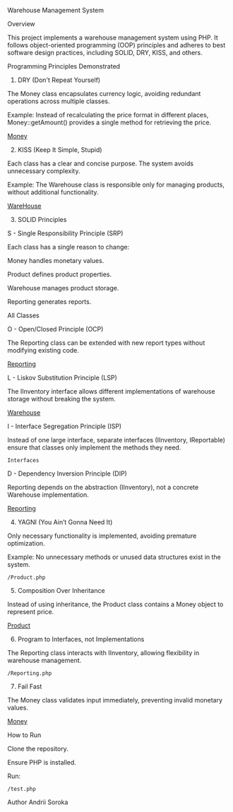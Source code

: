 Warehouse Management System

Overview

This project implements a warehouse management system using PHP. It follows object-oriented programming (OOP) principles and adheres to best software design practices, including SOLID, DRY, KISS, and others.

Programming Principles Demonstrated

1. DRY (Don't Repeat Yourself)

The Money class encapsulates currency logic, avoiding redundant operations across multiple classes.

Example: Instead of recalculating the price format in different places, Money::getAmount() provides a single method for retrieving the price.

[Money](https://github.com/vt231sao/-software-design/blob/8636d632681c6f8dbe25e5d6cd40e663ecad5d4c/lab%201/src/Money.php#L15-L17)

2. KISS (Keep It Simple, Stupid)

Each class has a clear and concise purpose. The system avoids unnecessary complexity.

Example: The Warehouse class is responsible only for managing products, without additional functionality.

[WareHouse](https://github.com/vt231sao/-software-design/blob/8636d632681c6f8dbe25e5d6cd40e663ecad5d4c/lab%201/src/Warehouse.php#L4-L14)

3. SOLID Principles

S - Single Responsibility Principle (SRP)

Each class has a single reason to change:

Money handles monetary values.

Product defines product properties.

Warehouse manages product storage.

Reporting generates reports.

All Classes

O - Open/Closed Principle (OCP)

The Reporting class can be extended with new report types without modifying existing code.

[Reporting](https://github.com/vt231sao/-software-design/blob/8636d632681c6f8dbe25e5d6cd40e663ecad5d4c/lab%201/src/Reporting.php#L3-L10)

L - Liskov Substitution Principle (LSP)

The IInventory interface allows different implementations of warehouse storage without breaking the system.

[Warehouse](https://github.com/vt231sao/-software-design/blob/8636d632681c6f8dbe25e5d6cd40e663ecad5d4c/lab%201/src/Warehouse.php#L4)

I - Interface Segregation Principle (ISP)

Instead of one large interface, separate interfaces (IInventory, IReportable) ensure that classes only implement the methods they need.

`Interfaces`

D - Dependency Inversion Principle (DIP)

Reporting depends on the abstraction (IInventory), not a concrete Warehouse implementation.

[Reporting](https://github.com/vt231sao/-software-design/blob/8636d632681c6f8dbe25e5d6cd40e663ecad5d4c/lab%201/src/IInventory.php#L3)

4. YAGNI (You Ain’t Gonna Need It)

Only necessary functionality is implemented, avoiding premature optimization.

Example: No unnecessary methods or unused data structures exist in the system.

`/Product.php`

5. Composition Over Inheritance

Instead of using inheritance, the Product class contains a Money object to represent price.

[Product](https://github.com/vt231sao/-software-design/blob/8636d632681c6f8dbe25e5d6cd40e663ecad5d4c/lab%201/src/Product.php#L4-L11)

6. Program to Interfaces, not Implementations

The Reporting class interacts with IInventory, allowing flexibility in warehouse management.

`/Reporting.php`

7. Fail Fast

The Money class validates input immediately, preventing invalid monetary values.

[Money](https://github.com/vt231sao/-software-design/blob/8636d632681c6f8dbe25e5d6cd40e663ecad5d4c/lab%201/src/Money.php#L7-L13)

How to Run

Clone the repository.

Ensure PHP is installed.

Run:

`/test.php`

Author
Andrii Soroka
